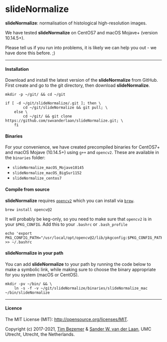 slideNormalize
============

**slideNormalize**: normalisation of histological high-resolution images.

We have tested **slideNormalize** on CentOS7 and macOS Mojave+ (version 10.14.5+).

Please tell us if you run into problems, it is likely we can help you out - we have done this before. ;)


--------------

#### Installation 
Download and install the latest version of the **slideNormalize** from GitHub. First create and go to the git directory, then download **slideNormalize**.

```
mkdir -p ~/git/ && cd ~/git
```
```
if [ -d ~/git/slideNormalize/.git ]; then \
		cd ~/git/slideNormalize && git pull; \
	else \
		cd ~/git/ && git clone https://github.com/swvanderlaan/slideNormalize.git; \
	fi
```

#### Binaries

For your convenience, we have created precompiled binaries for CentOS7+ and macOS Mojave (10.14.5+) using `g++` and `opencv2`. These are available in the `binaries` folder:

- `slideNormalize_macOS_Mojave10145`
- `slideNormalize_macOS_BigSur1152`
- `slideNormalize_centos7`

#### Compile from source

**slideNormalize** requires [`opencv2`](https://formulae.brew.sh/formula/opencv@2) which you can install via [`brew`](https://brew.sh).

```
brew install opencv@2
```

It will probably be keg-only, so you need to make sure that `opencv2` is in your `$PKG_CONFIG`. Add this to your `.bashrc` or `.bash_profile`

```
echo 'export PKG_CONFIG_PATH="/usr/local/opt/opencv@2/lib/pkgconfig:$PKG_CONFIG_PATH"' >> ~/.bashrc
```

#### slideNormalize in your path
You can add **slideNormalize** to your path by running the code below to make a symbolic link, while making sure to choose the binary appropriate for you system (macOS or CentOS).

```
mkdir -pv ~/bin/ && \
	ln -s -f -v ~/git/slideNormalize/binaries/slideNormalize_mac ~/bin/slideNormalize
```


-----------------------------------------------
#### Licence
The MIT License (MIT): <http://opensource.org/licenses/MIT>.

Copyright (c) 2017-2021, [Tim Bezemer](https://github.com/tbezemer) & [Sander W. van der Laan](https://github.com/swvanderlaan), UMC Utrecht, Utrecht, the Netherlands.

